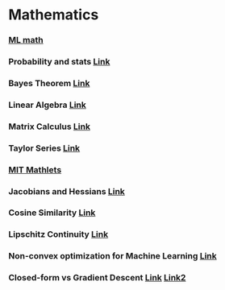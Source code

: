 # Mathematics

### [ML math](https://mml-book.github.io/)

### Probability and stats [Link](https://ocw.mit.edu/courses/mathematics/18-05-introduction-to-probability-and-statistics-spring-2014/readings/)

### Bayes Theorem [Link](https://betterexplained.com/articles/an-intuitive-and-short-explanation-of-bayes-theorem/)

### Linear Algebra [Link](https://www.youtube.com/playlist?list=PLX2gX-ftPVXVuWEutmvA163NoDCAhiWv2)

### Matrix Calculus [Link](https://arxiv.org/pdf/1802.01528.pdf)

### Taylor Series [Link](https://www.youtube.com/watch?v=3d6DsjIBzJ4)

### [MIT Mathlets](http://mathlets.org/mathlets/)

### Jacobians and Hessians [Link](https://najeebkhan.github.io/blog/VecCal.html) 

### Cosine Similarity [Link](http://blog.christianperone.com/2013/09/machine-learning-cosine-similarity-for-vector-space-models-part-iii/)

### Lipschitz Continuity [Link](https://docs.google.com/document/d/e/2PACX-1vTMp0Gw2L4zUw1EB5hPJFr8vYjg52dGQ_tA7qRVIkETrxJVqc3sBGd_M7Owh6-HCjKmgP33vSWoZjI4/pub)

### Non-convex optimization for Machine Learning [Link](https://arxiv.org/abs/1712.07897)

### Closed-form vs Gradient Descent [Link](https://sebastianraschka.com/faq/docs/closed-form-vs-gd.html) [Link2](https://stats.stackexchange.com/questions/278755/why-use-gradient-descent-for-linear-regression-when-a-closed-form-math-solution/278794)
